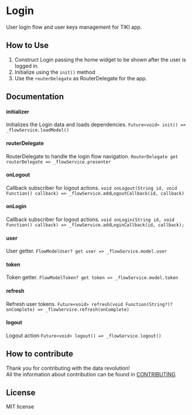 
# Login
User login flow and user keys management for TIKI app.

## How to Use
1. Construct Login passing the home widget to be shown after the user is logged in.
2. Initialize using the `init()` method
3. Use the `routerDelegate` as RouterDelegate for the app.

## Documentation

#### initializer
Initializes the Login data and loads dependencies.
`Future<void> init() => _flowService.loadModel()`
#### routerDelegate
RouterDelegate to handle the login flow navigation.
`RouterDelegate get routerDelegate => _flowService.presenter`
#### onLogout
Callback subscriber for logout actions.
`void onLogout(String id, void Function() callback) => _flowService.addLogoutCallback(id, callback)`
#### onLogin
Callback subscriber for logout actions.
`void onLogin(String id, void Function() callback) => _flowService.addLoginCallback(id, callback);`
#### user
User getter.
`FlowModelUser? get user => _flowService.model.user`
#### token
Token getter.
`FlowModelToken? get token => _flowService.model.token`
#### refresh
Refresh user tokens.
`Future<void> refresh(void Function(String?)? onComplete) => _flowService.refresh(onComplete)`
#### logout
Logout action
`Future<void> logout() => _flowService.logout()`

## How to contribute
Thank you for contributing with the data revolution!  
All the information about contribution can be found in [CONTRIBUTING](https://github.com/tiki/app/CONTRIBUTING.md)

## License
MIT license